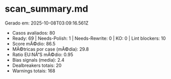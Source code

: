 # scan_summary.md
Gerado em: 2025-10-08T03:09:16.561Z

- Casos avaliados: 80
- Ready: 69 | Needs-Polish: 1 | Needs-Rewrite: 0 | KO: 0 | Lint blockers: 10
- Score mÃ©dio: 86.5
- MÃ©tricas por case (mÃ©dia): 29.8
- Ratio EU:NÃ“S mÃ©dio: 0.95
- Bias signals (media): 2.4
- Dealbreakers totais: 20
- Warnings totais: 168
